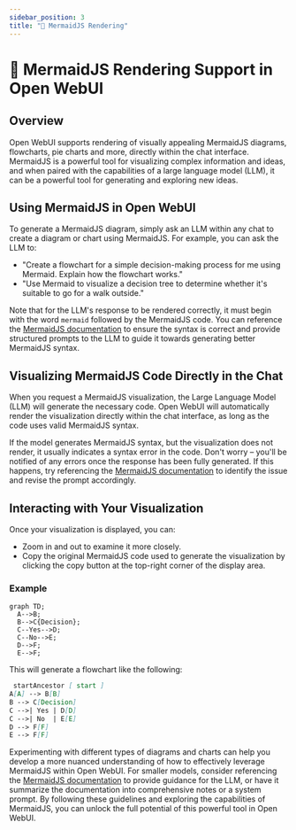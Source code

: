```yaml
---
sidebar_position: 3
title: "🌊 MermaidJS Rendering"
---
```


# 🌊 MermaidJS Rendering Support in Open WebUI

## Overview

Open WebUI supports rendering of visually appealing MermaidJS diagrams, flowcharts, pie charts and more, directly within the chat interface. MermaidJS is a powerful tool for visualizing complex information and ideas, and when paired with the capabilities of a large language model (LLM), it can be a powerful tool for generating and exploring new ideas.

## Using MermaidJS in Open WebUI

To generate a MermaidJS diagram, simply ask an LLM within any chat to create a diagram or chart using MermaidJS. For example, you can ask the LLM to:

* "Create a flowchart for a simple decision-making process for me using Mermaid. Explain how the flowchart works."
* "Use Mermaid to visualize a decision tree to determine whether it's suitable to go for a walk outside."

Note that for the LLM's response to be rendered correctly, it must begin with the word `mermaid` followed by the MermaidJS code. You can reference the [MermaidJS documentation](https://mermaid.js.org/intro/) to ensure the syntax is correct and provide structured prompts to the LLM to guide it towards generating better MermaidJS syntax.

## Visualizing MermaidJS Code Directly in the Chat

When you request a MermaidJS visualization, the Large Language Model (LLM) will generate the necessary code. Open WebUI will automatically render the visualization directly within the chat interface, as long as the code uses valid MermaidJS syntax.

If the model generates MermaidJS syntax, but the visualization does not render, it usually indicates a syntax error in the code. Don't worry – you'll be notified of any errors once the response has been fully generated. If this happens, try referencing the [MermaidJS documentation](https://mermaid.js.org/intro/) to identify the issue and revise the prompt accordingly.

## Interacting with Your Visualization

Once your visualization is displayed, you can:

* Zoom in and out to examine it more closely.
* Copy the original MermaidJS code used to generate the visualization by clicking the copy button at the top-right corner of the display area.

### Example

```mermaid
graph TD;
  A-->B;
  B-->C{Decision};
  C--Yes-->D;
  C--No-->E;
  D-->F;
  E-->F;
```

This will generate a flowchart like the following:

```markdown
 startAncestor [ start ]
A[A] --> B[B]
B --> C[Decision]
C -->| Yes | D[D]
C -->| No  | E[E]
D --> F[F]
E --> F[F]
```

Experimenting with different types of diagrams and charts can help you develop a more nuanced understanding of how to effectively leverage MermaidJS within Open WebUI. For smaller models, consider referencing the [MermaidJS documentation](https://mermaid.js.org/intro/) to provide guidance for the LLM, or have it summarize the documentation into comprehensive notes or a system prompt. By following these guidelines and exploring the capabilities of MermaidJS, you can unlock the full potential of this powerful tool in Open WebUI.

